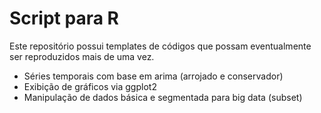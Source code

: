 # Script para R 

Este repositório possui templates de códigos que possam eventualmente ser reproduzidos mais de uma vez. 
* Séries temporais com base em arima (arrojado e conservador)
* Exibição de gráficos via ggplot2
* Manipulação de dados básica e segmentada para big data (subset)

